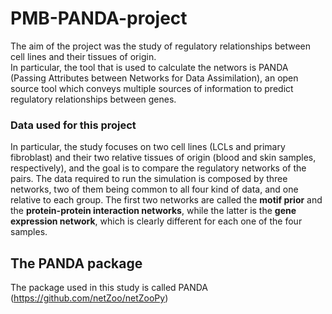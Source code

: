 # PMB-PANDA-project

The aim of the project was the study of regulatory relationships between cell lines and their tissues of origin.\
In particular, the tool that is used to calculate the networs is PANDA (Passing Attributes between Networks for Data Assimilation), an open source tool which conveys multiple sources of information to predict regulatory relationships between genes. 

### Data used for this project
In particular, the study focuses on two cell lines (LCLs and primary fibroblast) and their two relative tissues of origin (blood and skin samples, respectively), and the goal is to compare the regulatory networks of the pairs. The data required to run the simulation is composed by three networks, two of them being common to all four kind of data, and one relative to each group. The first two networks are called the **motif prior** and the **protein-protein interaction networks**, while the latter is the **gene expression network**, which is clearly different for each one of the four samples. 

## The PANDA package
The package used in this study is called PANDA (https://github.com/netZoo/netZooPy) 
